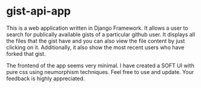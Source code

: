 # gist-api-app
This is a web application written in Django Framework. It allows a user to search for publically available gists of a particular github user. It displays all the files that the gist have and you can also view the file content by just clicking on it. Additionally, it also show the most recent users who have forked that gist.

The frontend of the app seems very minimal. I have created a SOFT UI with pure css using neumorphism techniques. Feel free to use and update. Your feedback is highly appreciated.